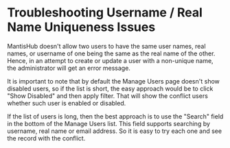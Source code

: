 # Troubleshooting Username / Real Name Uniqueness Issues

MantisHub doesn't allow two users to have the same user names, real names, or username of one being the same as the real name of the other.  Hence, in an attempt to create or update a user with a non-unique name, the administrator will get an error message.

It is important to note that by default the Manage Users page doesn't show disabled users, so if the list is short, the easy approach would be to click "Show Disabled" and then apply filter.  That will show the conflict users whether such user is enabled or disabled.

If the list of users is long, then the best approach is to use the "Search" field in the bottom of the Manage Users list.  This field supports searching by username, real name or email address.  So it is easy to try each one and see the record with the conflict.